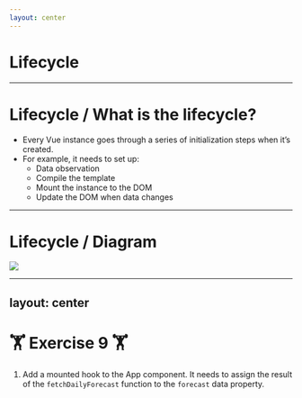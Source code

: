 ```yaml
---
layout: center
---
```


# Lifecycle

---

# Lifecycle / What is the lifecycle?

- Every Vue instance goes through a series of initialization steps when it’s created.
- For example, it needs to set up:
    - Data observation
    - Compile the template
    - Mount the instance to the DOM
    - Update the DOM when data changes

---

# Lifecycle / Diagram

<img src="/images/lifecycle.png" class="h-11/12" />

---
layout: center
---

# 🏋️ Exercise 9 🏋️

1. Add a mounted hook to the App component. It needs to assign the result of the `fetchDailyForecast` function to the `forecast` data property.
